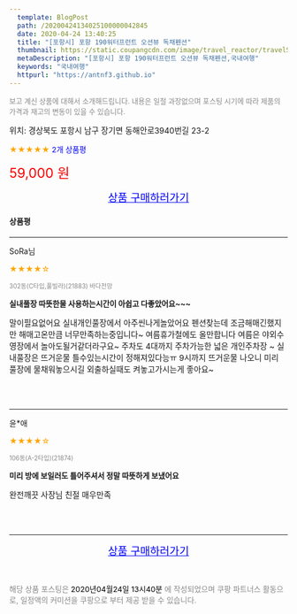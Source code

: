 ```yaml
---
  template: BlogPost
  path: /20200424134025100000042845
  date: 2020-04-24 13:40:25
  title: "[포항시] 포항 190워터프런트 오션뷰 독채펜션"
  thumbnail: https://static.coupangcdn.com/image/travel_reactor/travelSeller/pension/A00152781/8f4f74cd-0559-44df-903f-517cff6e1c63.jpg
  metaDescription: "[포항시] 포항 190워터프런트 오션뷰 독채펜션,국내여행"
  keywords: "국내여행"
  httpurl: "https://antnf3.github.io"
---
```

  
<span style="color: #888;font-size:0.8rem">보고 계신 상품에 대해서 소개해드립니다.
내용은 일절 과장없으며 포스팅 시기에 따라 제품의 가격과 재고의 변동이 있을 수 있습니다.</span>
  
<span style="font-size: 0.9rem;">위치: 경상북도 포항시 남구 장기면 동해안로3940번길 23-2 </span>
  
<span style="color: orange;">★★★★★</span> <span style="color: blue;font-size: 0.85rem;">2개 상품평</span>
  
<span style="color: red;font-size: 1.5rem;">59,000 원</span>
  






<p align="center"><a href="http://me2.do/FcjKYqnp" style="font-size: 1.2rem; color: blue;">상품 구매하러가기</a></p>

#### 상품평
  
---
  
SoRa님
    
<span style="color: orange;">★★★★☆</span>
    
<span style="color: #888;font-size:0.7rem">302동(C타입,풀빌라)(21883) 바다전망</span>
    
<span style="font-size:0.85rem">**실내풀장 따뜻한물 사용하는시간이 아쉽고 다좋았어요~~~**</span>
    
<span style="font-size: 0.9rem;">말이필요없어요 실내개인풀장에서 아주씬나게놀았어요
펜션찾는데 조금해매긴했지만 해매고온만큼 너무만족하는중입니다~  여름휴가철에도 올만합니다 여름은 야외수영장에서 놀아도될거같더라구요~  주차도 4대까지 주차가능한 넓은 개인주차장 ~
실내풀장은 뜨거운물 틀수있는시간이 정해져있다능ㅠ 9시까지 뜨거운물 나오니 미리 풀장에 물채워놓으시길 외출하실때도 켜놓고가시는게 좋아요~</span>
    
<br>
<br>

---
  
윤*애
    
<span style="color: orange;">★★★★☆</span>
    
<span style="color: #888;font-size:0.7rem">106동(A-2타입)(21874)</span>
    
<span style="font-size:0.85rem">**미리 방에 보일러도 틀어주셔서 정말 따뜻하게 보냈어요**</span>
    
<span style="font-size: 0.9rem;">완전깨끗 사장님 친절 매우만족</span>
    
<br>
<br>


  
---
  
<p align="center"><a href="http://me2.do/FcjKYqnp" style="font-size: 1.2rem; color: blue;">상품 구매하러가기</a></p>
  
<br>
  
<span style="font-size: 0.85rem; color: #888;">해당 상품 포스팅은 <span style="color: #000;"> 2020년04월24일 13시40분 </span> 에 작성되었으며 쿠팡 파트너스 활동으로, 일정액의 커미션을 쿠팡으로 부터 제공 받을 수 있습니다.</span>
